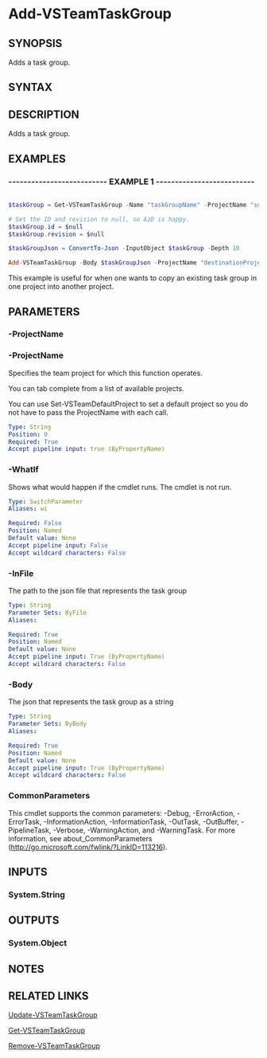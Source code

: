 


# Add-VSTeamTaskGroup

## SYNOPSIS

Adds a task group.

## SYNTAX

## DESCRIPTION

Adds a task group.

## EXAMPLES

### -------------------------- EXAMPLE 1 --------------------------

```powershell

$taskGroup = Get-VSTeamTaskGroup -Name "taskGroupName" -ProjectName "sourceProjectName"

# Set the ID and revision to null, so AzD is happy.
$taskGroup.id = $null
$taskGroup.revision = $null

$taskGroupJson = ConvertTo-Json -InputObject $taskGroup -Depth 10

Add-VSTeamTaskGroup -Body $taskGroupJson -ProjectName "destinationProjectName"
```

This example is useful for when one wants to copy an existing task group in one project into another project.

## PARAMETERS

### -ProjectName

### -ProjectName

Specifies the team project for which this function operates.

You can tab complete from a list of available projects.

You can use Set-VSTeamDefaultProject to set a default project so
you do not have to pass the ProjectName with each call.

```yaml
Type: String
Position: 0
Required: True
Accept pipeline input: true (ByPropertyName)
```

### -WhatIf

Shows what would happen if the cmdlet runs.
The cmdlet is not run.

```yaml
Type: SwitchParameter
Aliases: wi

Required: False
Position: Named
Default value: None
Accept pipeline input: False
Accept wildcard characters: False
```

### -InFile

The path to the json file that represents the task group

```yaml
Type: String
Parameter Sets: ByFile
Aliases:

Required: True
Position: Named
Default value: None
Accept pipeline input: True (ByPropertyName)
Accept wildcard characters: False
```

### -Body

The json that represents the task group as a string

```yaml
Type: String
Parameter Sets: ByBody
Aliases:

Required: True
Position: Named
Default value: None
Accept pipeline input: True (ByPropertyName)
Accept wildcard characters: False
```

### CommonParameters

This cmdlet supports the common parameters: -Debug, -ErrorAction, -ErrorTask, -InformationAction, -InformationTask, -OutTask, -OutBuffer, -PipelineTask, -Verbose, -WarningAction, and -WarningTask.
For more information, see about_CommonParameters (http://go.microsoft.com/fwlink/?LinkID=113216).

## INPUTS

### System.String

## OUTPUTS

### System.Object

## NOTES

## RELATED LINKS

[Update-VSTeamTaskGroup](Update-VSTeamTaskGroup.md)

[Get-VSTeamTaskGroup](Get-VSTeamTaskGroup.md)

[Remove-VSTeamTaskGroup](Remove-VSTeamTaskGroup.md)

